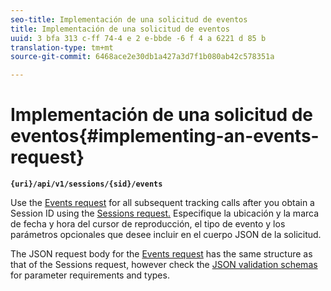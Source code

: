 ```yaml
---
seo-title: Implementación de una solicitud de eventos
title: Implementación de una solicitud de eventos
uuid: 3 bfa 313 c-ff 74-4 e 2 e-bbde -6 f 4 a 6221 d 85 b
translation-type: tm+mt
source-git-commit: 6468ace2e30db1a427a3d7f1b080ab42c578351a

---
```



# Implementación de una solicitud de eventos{#implementing-an-events-request}

**`{uri}/api/v1/sessions/{sid}/events`**

Use the [Events request](../../media-collection-api/mc-api-ref/mc-api-events-req.md) for all subsequent tracking calls after you obtain a Session ID using the [Sessions request.](../../media-collection-api/mc-api-ref/mc-api-sessions-req.md) Especifique la ubicación y la marca de fecha y hora del cursor de reproducción, el tipo de evento y los parámetros opcionales que desee incluir en el cuerpo JSON de la solicitud.

The JSON request body for the [Events request](../../media-collection-api/mc-api-ref/mc-api-events-req.md) has the same structure as that of the Sessions request, however check the [JSON validation schemas](../../media-collection-api/mc-api-ref/mc-api-json-validation.md) for parameter requirements and types.
